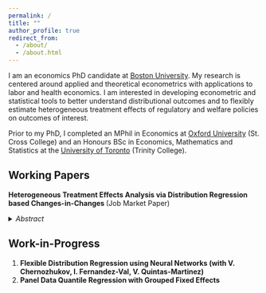 ```yaml
---
permalink: /
title: ""
author_profile: true
redirect_from: 
  - /about/
  - /about.html
---
```


I am an economics PhD candidate at [Boston University](https://www.bu.edu/econ/). My research is centered around applied and theoretical econometrics with applications to labor and health economics. I am interested in developing econometric and statistical tools to better understand distributional outcomes and to flexibly estimate heterogeneous treatment effects of regulatory and welfare policies on outcomes of interest. 

Prior to my PhD, I completed an MPhil in Economics at [Oxford University](https://www.economics.ox.ac.uk) (St. Cross College) and an Honours BSc in Economics, Mathematics and Statistics at the [University of Toronto](https://www.economics.utoronto.ca) (Trinity College).

## Working Papers

<b> Heterogeneous Treatment Effects Analysis via Distribution Regression based Changes-in-Changes </b> (Job Market Paper)

<details>
<summary markdown='span'>
<span style="cursor:pointer"> <i> Abstract </i></span>
</summary>
<br>
<small> Identifying and estimating the distributional effects of a policy intervention is of key interest in economics. In analyzing heterogeneous effects of a policy on labor market or health outcomes, for example, changes-in-changes proposed in Athey and Imbens (2006) is particularly appealing. It can accommodate endogenous treatment assignment and can identify the entire counterfactual distribution. Yet, challenges with incorporating control variables to address concerns akin to differential parallel trends in the difference-in-differences literature persist. I propose a semiparametric approach to changes-in-changes based on distribution regression that can flexibly accommodate potential observed confounders and can be applied to both continuous and/or discrete outcome variables. I derive large sample theory for the distribution regression based changes-in-changes estimator and for the functionals thereof. These include unconditional distributional and quantile treatment effects, average treatment effects, and decompositional treatment effects for the treated group. Bootstrap validity is also demonstrated for conducting inference in practice. Lastly, I apply the approach to study the heterogeneous effects of Earned Income Tax Credit on infant weights and find that the policy had higher concentrated benefits for lower birth weights and more muted effects across the birth weight distribution than previously reported. </small>

</details>

## Work-in-Progress

1. <b> Flexible Distribution Regression using Neural Networks (with V. Chernozhukov, I. Fernandez-Val, V. Quintas-Martinez) </b>
1. <b> Panel Data Quantile Regression with Grouped Fixed Effects </b>
